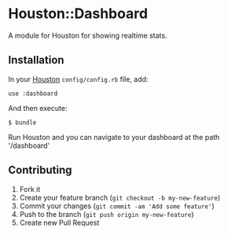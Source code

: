 # Houston::Dashboard

A module for Houston for showing realtime stats.


## Installation

In your [Houston](https://github.com/houstonmc/houston) `config/config.rb` file, add:

    use :dashboard

And then execute:

    $ bundle

Run Houston and you can navigate to your dashboard at the path '/dashboard'


## Contributing

1. Fork it
2. Create your feature branch (`git checkout -b my-new-feature`)
3. Commit your changes (`git commit -am 'Add some feature'`)
4. Push to the branch (`git push origin my-new-feature`)
5. Create new Pull Request
